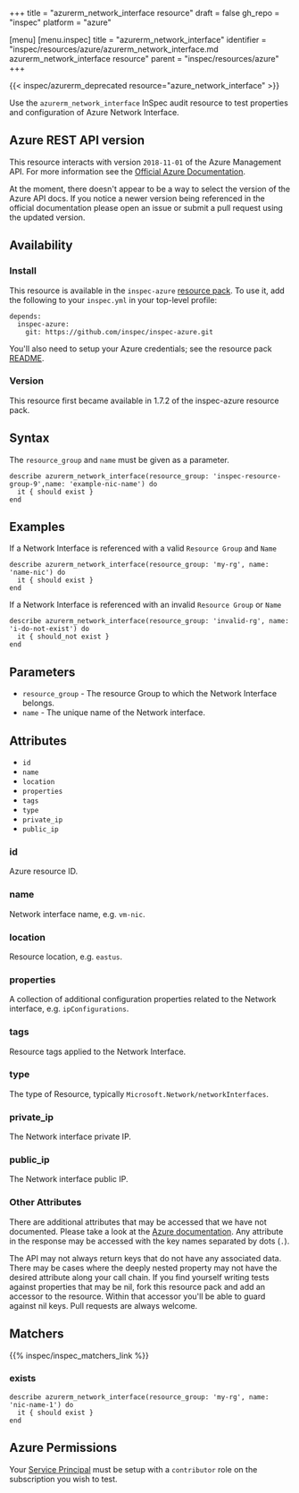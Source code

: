 +++
title = "azurerm_network_interface resource"
draft = false
gh_repo = "inspec"
platform = "azure"

[menu]
  [menu.inspec]
    title = "azurerm_network_interface"
    identifier = "inspec/resources/azure/azurerm_network_interface.md azurerm_network_interface resource"
    parent = "inspec/resources/azure"
+++

{{< inspec/azurerm_deprecated resource="azure_network_interface" >}}

Use the `azurerm_network_interface` InSpec audit resource to test properties and configuration of Azure Network Interface.

## Azure REST API version

This resource interacts with version `2018-11-01` of the Azure Management API. For more
information see the [Official Azure Documentation](https://docs.microsoft.com/en-us/java/api/com.azure.resourcemanager.devtestlabs.fluent.models.labvirtualmachineinner.networkinterface?view=azure-java-preview).

At the moment, there doesn't appear to be a way to select the version of the
Azure API docs. If you notice a newer version being referenced in the official
documentation please open an issue or submit a pull request using the updated
version.

## Availability

### Install

This resource is available in the `inspec-azure` [resource
pack](/inspec/glossary/#resource-pack). To use it, add the
following to your `inspec.yml` in your top-level profile:

    depends:
      inspec-azure:
        git: https://github.com/inspec/inspec-azure.git

You'll also need to setup your Azure credentials; see the resource pack
[README](https://github.com/inspec/inspec-azure#inspec-for-azure).

### Version

This resource first became available in 1.7.2 of the inspec-azure resource pack.

## Syntax

The `resource_group` and `name` must be given as a parameter.

    describe azurerm_network_interface(resource_group: 'inspec-resource-group-9',name: 'example-nic-name') do
      it { should exist }
    end

## Examples

If a Network Interface is referenced with a valid `Resource Group` and `Name`

    describe azurerm_network_interface(resource_group: 'my-rg', name: 'name-nic') do
      it { should exist }
    end

If a Network Interface is referenced with an invalid `Resource Group` or `Name`

    describe azurerm_network_interface(resource_group: 'invalid-rg', name: 'i-do-not-exist') do
      it { should_not exist }
    end

## Parameters

- `resource_group` - The resource Group to which the Network Interface belongs.
- `name` - The unique name of the Network interface.

## Attributes

- `id`
- `name`
- `location`
- `properties`
- `tags`
- `type`
- `private_ip`
- `public_ip`

### id

Azure resource ID.

### name

Network interface name, e.g. `vm-nic`.

### location

Resource location, e.g. `eastus`.

### properties

A collection of additional configuration properties related to the Network interface, e.g. `ipConfigurations`.

### tags

Resource tags applied to the Network Interface.

### type

The type of Resource, typically `Microsoft.Network/networkInterfaces`.

### private_ip

The Network interface private IP.

### public_ip

The Network interface public IP.

### Other Attributes

There are additional attributes that may be accessed that we have not
documented. Please take a look at the [Azure documentation](#azure-rest-api-version).
Any attribute in the response may be accessed with the key names separated by
dots (`.`).

The API may not always return keys that do not have any associated data. There
may be cases where the deeply nested property may not have the desired
attribute along your call chain. If you find yourself writing tests against
properties that may be nil, fork this resource pack and add an accessor to the
resource. Within that accessor you'll be able to guard against nil keys. Pull
requests are always welcome.

## Matchers

{{% inspec/inspec_matchers_link %}}

### exists

    describe azurerm_network_interface(resource_group: 'my-rg', name: 'nic-name-1') do
      it { should exist }
    end

## Azure Permissions

Your [Service
Principal](https://docs.microsoft.com/en-us/azure/azure-resource-manager/resource-group-create-service-principal-portal)
must be setup with a `contributor` role on the subscription you wish to test.
